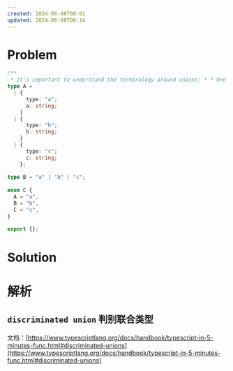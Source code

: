 ```yaml
---
created: 2024-06-08T00:01
updated: 2024-06-08T00:14
---
```

# Problem

```ts file:Problem
/**  
 * It's important to understand the terminology around unions: * * One of the type declarations below is a union. * One of the type declarations below is a discriminated union. * One of the type declarations below is an enum. * * Which is which? */  
type A =  
  | {  
      type: "a";  
      a: string;  
    }  
  | {  
      type: "b";  
      b: string;  
    }  
  | {  
      type: "c";  
      c: string;  
    };  
  
type B = "a" | "b" | "c";  
  
enum C {  
  A = "a",  
  B = "b",  
  C = "c",  
}  
  
export {};
```

# Solution

# 解析

## `discriminated union` 判别联合类型

文档：[https://www.typescriptlang.org/docs/handbook/typescript-in-5-minutes-func.html#discriminated-unions](https://www.typescriptlang.org/docs/handbook/typescript-in-5-minutes-func.html#discriminated-unions)


